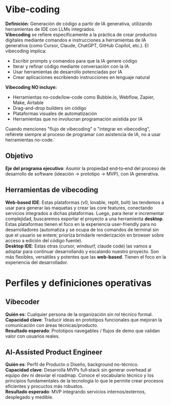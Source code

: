 # Vibe-coding  
**Definición**: Generación de código a partir de IA generativa, utilizando herramientas de IDE con LLMs integrados.  
**Vibecoding** se refiere específicamente a la práctica de crear productos digitales mediante comandos e instrucciones a herramientas de IA generativa (como Cursor, Claude, ChatGPT, GitHub Copilot, etc.). El vibecoding implica:  
- Escribir prompts y comandos para que la IA genere código  
- Iterar y refinar código mediante conversación con la IA  
- Usar herramientas de desarrollo potenciadas por IA  
- Crear aplicaciones escribiendo instrucciones en lenguaje natural  

**Vibecoding NO incluye:**  
- Herramientas no-code/low-code como Bubble.io, Webflow, Zapier, Make, Airtable  
- Drag-and-drop builders sin código  
- Plataformas visuales de automatización  
- Herramientas que no involucran programación asistida por IA  

Cuando menciones "flujo de vibecoding" o "integrar en vibecoding", refiérete siempre al proceso de programar con asistencia de IA, no a usar herramientas no-code.`  


## Objetivo  
**Eje del programa ejecutivo**: Asumir la propiedad end‑to‑end del proceso de desarrollo de software (ideación → prototipo → MVP), con IA generativa.  

## Herramientas de vibecoding  
**Web-based IDE**: Estas plataformas (v0, lovable, replit, bolt) las tendemos a usar para generar las maquetas y crear las core features, conectando servicios integrados a dichas plataformas. Luego, para iterar e incrementar complejidad, buscaremos exportar el proyecto a una herramienta **desktop**. Estas plataformas tienen el foco en la experiencia user-friendly para no desarrolladores (automatiza y se ocupa de los comandos de terminal sin que el usuario se entere; prioriza brindarle renderización en browser sobre acceso a edición del código fuente).  
**Desktop IDE**: Estas otras (cursor, windsurf, claude code) las vamos a adoptar para continuar desarrollando y escalando nuestro proyecto. Son más flexibles, versátiles y potentes que las **web-based**. Tienen el foco en la experiencia del desarrollador.  

# Perfiles y definiciones operativas  
## Vibecoder  
**Quién es**: Cualquier persona de la organización sin rol técnico formal.  
**Capacidad clave**: Traducir ideas en prototipos funcionales que mejoran la comunicación con áreas técnicas/producto.  
**Resultado esperado**: Prototipos navegables / flujos de demo que validan valor con usuarios reales.  

## AI‑Assisted Product Engineer  
**Quién es**: Perfil de Producto o Diseño, background no-técnico.  
**Capacidad clave**: Desarrolla MVPs full‑stack sin generar overhead al equipo dev ni desviar el roadmap. Conoce el vocabulario técnico y los principios fundamentales de la tecnología lo que le permite crear procesos eficientes y procuctos más robustos.  
**Resultado esperado**: MVP integrando servicios internos/externos, desplegado y medible.  

